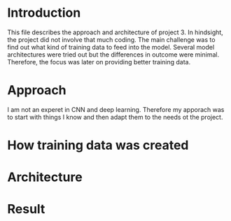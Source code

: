 # Introduction
This file describes the approach and architecture of project 3. In hindsight, the project did not involve that much coding. The main challenge was to find out what kind of training data to feed into the model. Several model architectures were tried out but the differences in outcome were minimal. Therefore, the focus was later on providing better training data. 

# Approach
I am not an experet in CNN and deep learning. Therefore my apporach was to start with things I know and then adapt them to the needs ot the project. 


# How training data was created

# Architecture

# Result

